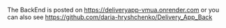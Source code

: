 The BackEnd is posted on https://deliveryapp-vmua.onrender.com or you can also see https://github.com/daria-hryshchenko/Delivery_App_Back
